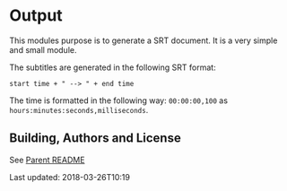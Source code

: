 # Output
This modules purpose is to generate a SRT document. 
It is a very simple and small module.

The subtitles are generated in the following SRT format:
```
start time + " --> " + end time
```
The time is formatted in the following way: `00:00:00,100` as `hours:minutes:seconds,milliseconds`.

## Building, Authors and License
See [Parent README](../README.md)

Last updated: 2018-03-26T10:19